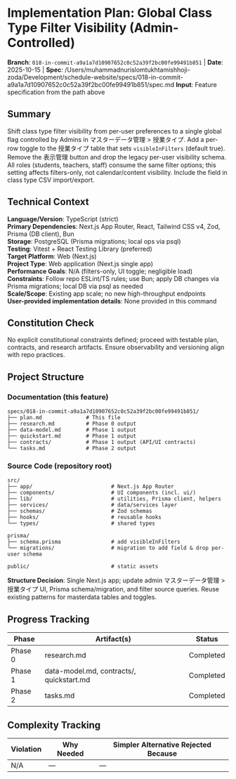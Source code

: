 # Implementation Plan: Global Class Type Filter Visibility (Admin-Controlled)

**Branch**: `018-in-commit-a9a1a7d10907652c0c52a39f2bc00fe99491b851` | **Date**: 2025-10-15 | **Spec**: /Users/muhammadnurislomtukhtamishhoji-zoda/Development/schedule-website/specs/018-in-commit-a9a1a7d10907652c0c52a39f2bc00fe99491b851/spec.md
**Input**: Feature specification from the path above

## Summary

Shift class type filter visibility from per-user preferences to a single global flag controlled by Admins in マスターデータ管理 > 授業タイプ. Add a per-row toggle to the 授業タイプ table that sets `visibleInFilters` (default true). Remove the 表示管理 button and drop the legacy per-user visibility schema. All roles (students, teachers, staff) consume the same filter options; this setting affects filters-only, not calendar/content visibility. Include the field in class type CSV import/export.

## Technical Context

**Language/Version**: TypeScript (strict)  
**Primary Dependencies**: Next.js App Router, React, Tailwind CSS v4, Zod, Prisma (DB client), Bun  
**Storage**: PostgreSQL (Prisma migrations; local ops via psql)  
**Testing**: Vitest + React Testing Library (preferred)  
**Target Platform**: Web (Next.js)  
**Project Type**: Web application (Next.js single app)  
**Performance Goals**: N/A (filters-only, UI toggle; negligible load)  
**Constraints**: Follow repo ESLint/TS rules; use Bun; apply DB changes via Prisma migrations; local DB via psql as needed  
**Scale/Scope**: Existing app scale; no new high-throughput endpoints  
**User-provided implementation details**: None provided in this command

## Constitution Check

No explicit constitutional constraints defined; proceed with testable plan, contracts, and research artifacts. Ensure observability and versioning align with repo practices.

## Project Structure

### Documentation (this feature)

```
specs/018-in-commit-a9a1a7d10907652c0c52a39f2bc00fe99491b851/
├── plan.md              # This file
├── research.md          # Phase 0 output
├── data-model.md        # Phase 1 output
├── quickstart.md        # Phase 1 output
├── contracts/           # Phase 1 output (API/UI contracts)
└── tasks.md             # Phase 2 output
```

### Source Code (repository root)

```
src/
├── app/                         # Next.js App Router
├── components/                  # UI components (incl. ui/)
├── lib/                         # utilities, Prisma client, helpers
├── services/                    # data/services layer
├── schemas/                     # Zod schemas
├── hooks/                       # reusable hooks
└── types/                       # shared types

prisma/
├── schema.prisma                # add visibleInFilters
└── migrations/                  # migration to add field & drop per-user schema

public/                          # static assets
```

**Structure Decision**: Single Next.js app; update admin マスターデータ管理 > 授業タイプ UI, Prisma schema/migration, and filter source queries. Reuse existing patterns for masterdata tables and toggles.

## Progress Tracking

| Phase   | Artifact(s)                              | Status    |
| ------- | ---------------------------------------- | --------- |
| Phase 0 | research.md                              | Completed |
| Phase 1 | data-model.md, contracts/, quickstart.md | Completed |
| Phase 2 | tasks.md                                 | Completed |

## Complexity Tracking

| Violation | Why Needed | Simpler Alternative Rejected Because |
| --------- | ---------- | ------------------------------------ |
| N/A       | —          | —                                    |
